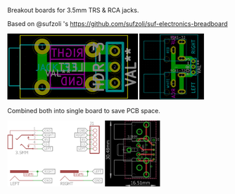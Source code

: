 Breakout boards for 3.5mm TRS & RCA jacks.

Based on @sufzoli 's https://github.com/sufzoli/suf-electronics-breadboard

<img src="JACK35/jack35.png" alt=".sch" height="150px"> <img src="RCA/rca.png" alt=".sch" height="150px">

Combined both into single board to save PCB space.

<img src="3.5mm_RCA_breakout.sch.png" alt=".sch" height="150px"> <img src="3.5mm_RCA_breakout.brd.png" alt=".sch" height="150px">

